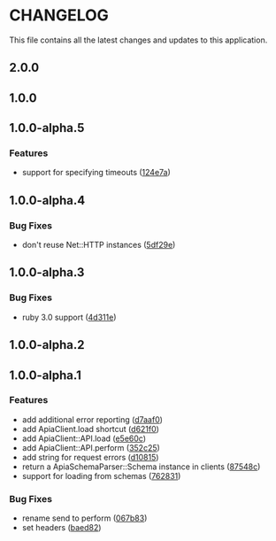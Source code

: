 # CHANGELOG

This file contains all the latest changes and updates to this application.

## 2.0.0

## 1.0.0

## 1.0.0-alpha.5

### Features

- support for specifying timeouts ([124e7a](https://github.com/krystal/apia-ruby-client/commit/124e7a43d147bdff59cf043d05b0cf5064859a08))

## 1.0.0-alpha.4

### Bug Fixes

- don't reuse Net::HTTP instances ([5df29e](https://github.com/krystal/apia-ruby-client/commit/5df29eac9d17a9fa64fff9224f96887c07ec8b6a))

## 1.0.0-alpha.3

### Bug Fixes

- ruby 3.0 support ([4d311e](https://github.com/krystal/apia-ruby-client/commit/4d311e8b8d56d0ee1cb7a4374159333b26724690))

## 1.0.0-alpha.2

## 1.0.0-alpha.1

### Features

- add additional error reporting ([d7aaf0](https://github.com/krystal/apia-ruby-client/commit/d7aaf0e5e42689e424769a270836f71915139353))
- add ApiaClient.load shortcut ([d621f0](https://github.com/krystal/apia-ruby-client/commit/d621f03d23069cf8fa42e4dfd23233d69318cfba))
- add ApiaClient::API.load ([e5e60c](https://github.com/krystal/apia-ruby-client/commit/e5e60c794c0df61a28e4109d3869f23519bb6d46))
- add ApiaClient::API.perform ([352c25](https://github.com/krystal/apia-ruby-client/commit/352c25a3e54c72e7ec796b0ce2c4fb2ed7dcb596))
- add string for request errors ([d10815](https://github.com/krystal/apia-ruby-client/commit/d1081501352a8a6581f7f1786bc14e95b6d193ee))
- return a ApiaSchemaParser::Schema instance in clients ([87548c](https://github.com/krystal/apia-ruby-client/commit/87548c5f8a63123424f578da2d84e388c49ae019))
- support for loading from schemas ([762831](https://github.com/krystal/apia-ruby-client/commit/7628312106a495df1af175fa4decad5d2d03f57d))

### Bug Fixes

- rename send to perform ([067b83](https://github.com/krystal/apia-ruby-client/commit/067b8391002bd3e7b9b2b73e09d3f6c341ad7a0e))
- set headers ([baed82](https://github.com/krystal/apia-ruby-client/commit/baed82f9e35c65e5fc38812ec023d30d7be17c36))
